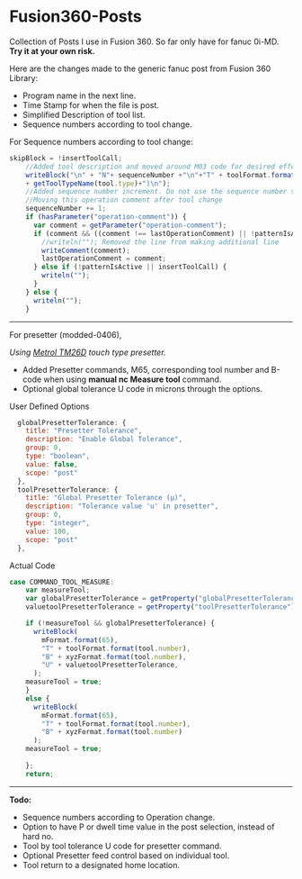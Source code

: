 # Fusion360-Posts
Collection of Posts I use in Fusion 360. So far only have for fanuc 0i-MD.
**Try it at your own risk.**

Here are the changes made to the generic fanuc post from Fusion 360 Library:

- Program name in the next line.
- Time Stamp for when the file is post.
- Simplified Description of tool list.
- Sequence numbers according to tool change.

For Sequence numbers according to tool change:

```javascript
skipBlock = !insertToolCall;
    //Added tool description and moved around M03 code for desired effect.
    writeBlock("\n" + "N"+ sequenceNumber +"\n"+"T" + toolFormat.format(tool.number), mFormat.format(6),"("+ xyzFormat.format(tool.diameter) +" "
    + getToolTypeName(tool.type)+")\n");
    //Added sequence number increment. Do not use the sequence number setting
    //Moving this operation comment after tool change
    sequenceNumber += 1;
    if (hasParameter("operation-comment")) {
      var comment = getParameter("operation-comment");
      if (comment && ((comment !== lastOperationComment) || !patternIsActive || insertToolCall)) {
        //writeln(""); Removed the line from making additional line
        writeComment(comment);
        lastOperationComment = comment;
      } else if (!patternIsActive || insertToolCall) {
        writeln("");
      }
    } else {
      writeln("");
    }

```
---
For presetter (modded-0406),

_Using [Metrol TM26D](https://metrol-europe.com/tm26d/) touch type presetter._
- Added Presetter commands, M65, corresponding tool number and B-code when using **manual nc Measure tool** command.
- Optional global tolerance U code in microns through the options.

User Defined Options
```javascript
  globalPresetterTolerance: {
    title: "Presetter Tolerance",
    description: "Enable Global Tolerance",
    group: 0,
    type: "boolean",
    value: false,
    scope: "post"
  },
  toolPresetterTolerance: {
    title: "Global Presetter Tolerance (µ)",
    description: "Tolerance value 'u' in presetter",
    group: 0,
    type: "integer",
    value: 100,
    scope: "post"
  },
```
Actual Code
```javascript
case COMMAND_TOOL_MEASURE:
    var measureTool;
    var globalPresetterTolerance = getProperty("globalPresetterTolerance");
    valuetoolPresetterTolerance = getProperty("toolPresetterTolerance")* 0.001;

    if (!measureTool && globalPresetterTolerance) {
      writeBlock(
        mFormat.format(65),
        "T" + toolFormat.format(tool.number),
        "B" + xyzFormat.format(tool.number),
        "U" + valuetoolPresetterTolerance,
      );
    measureTool = true;
    }
    else {
      writeBlock(
        mFormat.format(65),
        "T" + toolFormat.format(tool.number),
        "B" + xyzFormat.format(tool.number)
      );
    measureTool = true;
    
    };
    return;
```
---
**Todo:**
- Sequence numbers according to Operation change.
- Option to have P or dwell time value in the post selection, instead of hard no.
- Tool by tool tolerance U code for presetter command.
- Optional Presetter feed control based on individual tool.
- Tool return to a designated home location.
